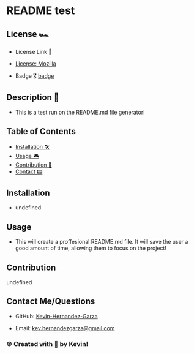 # README test

  ## License 🏎
  
  - License Link 🎫 
  - [License: Mozilla](https://choosealicense.com/licenses/mpl-2.0/)
  
  - Badge 🎖
  [badge](https://img.shields.io/badge/license-Mozilla-blueviolet)
  
  ## Description 📖
  - This is a test run on the README.md file generator!

  ## Table of Contents 

  - [Installation 🛠](#installation)
  - [Usage 🎮](#usage)
  - [Contribution 👾](#contribution) 
  - [Contact 📟](#contact)
        
  ## Installation
  - undefined
  ## Usage
  - This will create a proffesional README.md file. It will save the user a good amount of time, allowing them to focus on the project!

  ## Contribution
  undefined

  ## Contact Me/Questions
  
  - GitHub: [Kevin-Hernandez-Garza](https://github.com/Kevin-Hernandez-Garza)

  - Email: [kev.hernandezgarza@gmail.com](kev.hernandezgarza@gmail.com)


  ### © Created with 💜 by Kevin!
